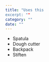 ```yaml
---
title: "Uses this
excerpt: ""
category: ""
date: ""
---
```

- Spatula
- Dough cutter
- Backpack
- Stiften